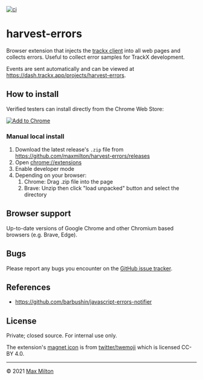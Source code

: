 [![ci](https://github.com/maxmilton/harvest-errors/actions/workflows/ci.yml/badge.svg)](https://github.com/maxmilton/harvest-errors/actions/workflows/ci.yml)

# harvest-errors

Browser extension that injects the [trackx client](https://github.com/maxmilton/trackx/tree/master/packages/client) into all web pages and collects errors. Useful to collect error samples for TrackX development.

Events are sent automatically and can be viewed at <https://dash.trackx.app/projects/harvest-errors>.

## How to install

Verified testers can install directly from the Chrome Web Store:

[![Add to Chrome](https://storage.googleapis.com/chrome-gcs-uploader.appspot.com/image/WlD8wC6g8khYWPJUsQceQkhXSlv1/mPGKYBIR2uCP0ApchDXE.png)](https://chrome.google.com/webstore/detail/harvest-errors/nmdlenjlhfgjbmljgopgmigoljgmnpae)

### Manual local install

1. Download the latest release's `.zip` file from <https://github.com/maxmilton/harvest-errors/releases>
1. Open <chrome://extensions>
1. Enable developer mode
1. Depending on your browser:
   1. Chrome: Drag .zip file into the page
   1. Brave: Unzip then click "load unpacked" button and select the directory

## Browser support

Up-to-date versions of Google Chrome and other Chromium based browsers (e.g. Brave, Edge).

## Bugs

Please report any bugs you encounter on the [GitHub issue tracker](https://github.com/maxmilton/harvest-errors/issues).

## References

- <https://github.com/barbushin/javascript-errors-notifier>

## License

Private; closed source. For internal use only.

The extension's [magnet icon](https://github.com/twitter/twemoji/blob/master/assets/svg/1f9f2.svg) is from [twitter/twemoji](https://github.com/twitter/twemoji) which is licensed CC-BY 4.0.

---

© 2021 [Max Milton](https://maxmilton.com)
